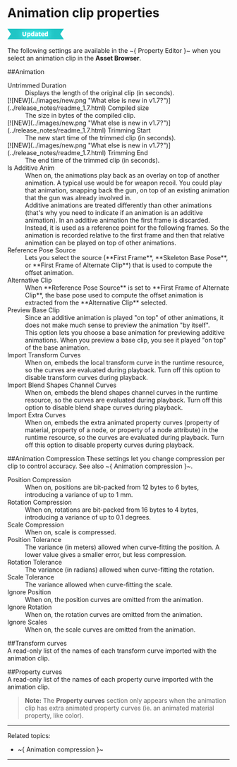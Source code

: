 # Animation clip properties

![UPDATED](../images/updated.png)

The following settings are available in the ~{ Property Editor }~ when you select an animation clip in the **Asset Browser**.

##Animation
<dl>
<dt>Untrimmed Duration</dt>
<dd>Displays the length of the original clip (in seconds).</dd>

<dt>[![NEW](../images/new.png "What else is new in v1.7?")](../release_notes/readme_1.7.html) Compiled size</dt>
<dd>The size in bytes of the compiled clip.</dd>

<dt>[![NEW](../images/new.png "What else is new in v1.7?")](../release_notes/readme_1.7.html) Trimming Start</dt>
<dd>The new start time of the trimmed clip (in seconds).</dd>

<dt>[![NEW](../images/new.png "What else is new in v1.7?")](../release_notes/readme_1.7.html) Trimming End</dt>
<dd>The end time of the trimmed clip (in seconds).</dd>

<dt>Is Additive Anim</dt>
<dd>When on, the animations play back as an overlay on top of another animation. A typical use would be for weapon recoil. You could play that animation, snapping back the gun, on top of an existing animation that the gun was already involved in.
<br>
Additive animations are treated differently than other animations (that's why you need to indicate if an animation is an additive animation). In an additive animation the first frame is discarded. Instead, it is used as a reference point for the following frames. So the animation is recorded relative to the first frame and then that relative animation can be played on top of other animations.
</dd>

<dt>Reference Pose Source</dt>
<dd>Lets you select the source (**First Frame**, **Skeleton Base Pose**, or **First Frame of Alternate Clip**) that is used to compute the offset animation. </dd>

<dt>Alternative Clip</dt>
<dd>When **Reference Pose Source** is set to **First Frame of Alternate Clip**, the base pose used to compute the offset animation is extracted from the **Alternative Clip** selected.</dd>

<dt>Preview Base Clip</dt>
<dd>Since an additive animation is played "on top" of other animations, it does not make much sense to preview the animation "by itself".
<br>
This option lets you choose a base animation for previewing additive animations. When you preview a base clip, you see it played "on top" of the base animation. </dd>

<dt>Import Transform Curves </dt>
<dd>When on, embeds the local transform curve in the runtime resource, so the curves are evaluated during playback. Turn off this option to disable transform curves during playback.</dd>

<dt>Import Blend Shapes Channel Curves </dt>
<dd>When on, embeds the blend shapes channel curves in the runtime resource, so the curves are evaluated during playback. Turn off this option to disable blend shape curves during playback.</dd>

<dt>Import Extra Curves</dt>
<dd>When on, embeds the extra animated property curves (property of material, property of a node, or property of a node attribute) in the runtime resource, so the curves are evaluated during playback. Turn off this option to disable property curves during playback.</dd>

</dl>


##Animation Compression
These settings let you change compression per clip to control accuracy. See also ~{ Animation compression }~.
<dl>
<dt>Position Compression</dt>
<dd>When on, positions are bit-packed from 12 bytes to 6 bytes, introducing a variance of up to 1 mm.</dd>

<dt>Rotation Compression</dt>
<dd>When on, rotations are bit-packed from 16 bytes to 4 bytes, introducing a variance of up to 0.1 degrees.</dd>

<dt>Scale Compression</dt>
<dd>When on, scale is compressed.</dd>

<dt>Position Tolerance</dt>
<dd>The variance (in meters) allowed when curve-fitting the position. A lower value gives a smaller error, but less compression.</dd>

<dt>Rotation Tolerance</dt>
<dd>The variance (in radians) allowed when curve-fitting the rotation.</dd>

<dt>Scale Tolerance</dt>
<dd>The variance allowed when curve-fitting the scale.</dd>

<dt>Ignore Position</dt>
<dd>When on, the position curves are omitted from the animation.</dd>

<dt>Ignore Rotation</dt>
<dd>When on, the rotation curves are omitted from the animation.</dd>

<dt>Ignore Scales</dt>
<dd>When on, the scale curves are omitted from the animation.</dd>
</dl>

##Transform curves
<br>
A read-only list of the names of each transform curve imported with the animation clip.

##Property curves
<br>
A read-only list of the names of each property curve imported with the animation clip.

> **Note:** The **Property curves** section only appears when the animation clip has extra animated property curves (ie. an animated material property, like color).

---
Related topics:
- ~{ Animation compression }~
---
